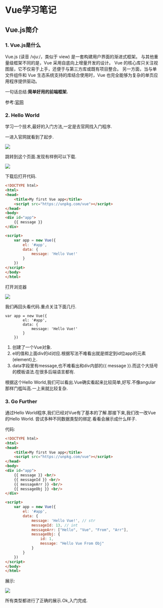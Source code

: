 # Vue学习笔记

## Vue.js简介

### 1. Vue.js是什么

Vue.js (读音 /vjuː/，类似于 view) 是一套构建用户界面的渐进式框架。
与其他重量级框架不同的是，Vue 采用自底向上增量开发的设计。
Vue 的核心库只关注视图层，它不仅易于上手，还便于与第三方库或既有项目整合。
另一方面，当与单文件组件和 Vue 生态系统支持的库结合使用时，Vue 也完全能够为复杂的单页应用程序提供驱动。

一句话总结:**简单好用的前端框架.**

参考:[官网](https://cn.vuejs.org/)

### 2. Hello World

学习一个技术,最好的入门方法,一定是去官网找入门程序.

一进入官网就看到了起步.

![](http://upload-images.jianshu.io/upload_images/2656062-2e07ccaed737d8b3.png?imageMogr2/auto-orient/strip%7CimageView2/2/w/1240)

跳转到这个页面.发现有样例可以下载.

![](http://upload-images.jianshu.io/upload_images/2656062-8e5a73e00ad23aae.png?imageMogr2/auto-orient/strip%7CimageView2/2/w/1240)


下载后打开代码.

``` html
<!DOCTYPE html>
<html>
<head>
    <title>My first Vue app</title>
    <script src="https://unpkg.com/vue"></script>
</head>
<body>
<div id="app">
    {{ message }}
</div>

<script>
    var app = new Vue({
        el: '#app',
        data: {
            message: 'Hello Vue!'
        }
    })
</script>
</body>
</html>
```



打开浏览器

![](http://upload-images.jianshu.io/upload_images/2656062-08bf579e704ef504.png?imageMogr2/auto-orient/strip%7CimageView2/2/w/600)

我们再回头看代码.重点关注下面几行.

```
var app = new Vue({
        el: '#app',
        data: {
            message: 'Hello Vue!'
        }
    })
```

1.  创建了一个Vue对象.
2.  el的值和上面div的id对应.根据写法不难看出就是绑定到id位app的元素(element)上.
3.  data字段里有message,也不难看出和div内部的{{ message }}.而这个大括号的模板语法.在很多后端语言都有.

根据这个Hello World,我们可以看出.Vue确实看起来比较简单,好写.不像angular那样门槛叫高.一上来就比较复杂.

### 3. Go Further

通过Hello World程序,我们已经对Vue有了基本的了解.那接下来,我们改一改Vue的Hello World.
尝试多种不同数据类型的绑定.看看会展示成什么样子.

代码:

``` html
<!DOCTYPE html>
<html>
<head>
    <title>My first Vue app</title>
    <script src="https://unpkg.com/vue"></script>
</head>
<body>
<div id="app">
    {{ message }} <br/>
    {{ messageId }} <br/>
    {{ messageArr }} <br/>
    {{ messageObj }} <br/>
</div>

<script>
    var app = new Vue({
        el: '#app',
        data: {
            message: 'Hello Vue!', // str
            messageId: 13, // int
            messageArr: ["Hello", "Vue", "From", "Arr"],
            messageObj: {
                id: 1,
                message: "Hello Vue From Obj"
            }
        }
    })
</script>
</body>
</html>
```

展示:

![](http://upload-images.jianshu.io/upload_images/2656062-426a3afa783761c9.png?imageMogr2/auto-orient/strip%7CimageView2/2/w/600)

所有类型都进行了正确的展示.Ok,入门完成.